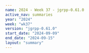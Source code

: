 ```yaml
---
name: 2024 - Week 37 - jgrpp-0.61.0
active_nav: summaries
year: "2024"
week: "wk37"
version: "jgrpp-0.61.0"
start_date: "2024-09-09"
end_date: "2024-09-15"
layout: "summary"
---
```

